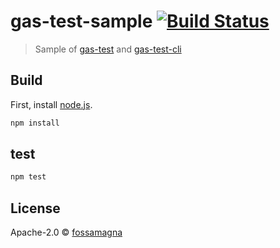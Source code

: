 # gas-test-sample [![Build Status][travis-image]][travis-url]

> Sample of [gas-test](https://github.com/fossamagna/gas-test) and [gas-test-cli](https://github.com/fossamagna/gas-test-cli)

## Build

First, install [node.js](https://nodejs.org/).

```sh
npm install
```

## test

```sh
npm test
```

## License

Apache-2.0 © [fossamagna](https://github.com/fossamagna)

[travis-image]: https://travis-ci.org/fossamagna/gas-test-sample.svg?branch=master
[travis-url]: https://travis-ci.org/fossamagna/gas-test-sample
